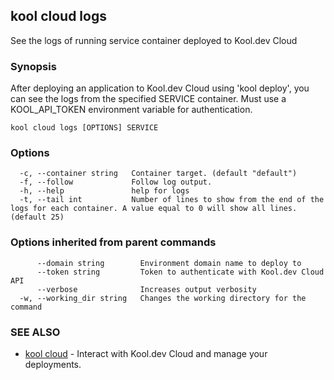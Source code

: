 ## kool cloud logs

See the logs of running service container deployed to Kool.dev Cloud

### Synopsis

After deploying an application to Kool.dev Cloud using 'kool deploy',
you can see the logs from the specified SERVICE container.
Must use a KOOL_API_TOKEN environment variable for authentication.

```
kool cloud logs [OPTIONS] SERVICE
```

### Options

```
  -c, --container string   Container target. (default "default")
  -f, --follow             Follow log output.
  -h, --help               help for logs
  -t, --tail int           Number of lines to show from the end of the logs for each container. A value equal to 0 will show all lines. (default 25)
```

### Options inherited from parent commands

```
      --domain string        Environment domain name to deploy to
      --token string         Token to authenticate with Kool.dev Cloud API
      --verbose              Increases output verbosity
  -w, --working_dir string   Changes the working directory for the command
```

### SEE ALSO

* [kool cloud](kool_cloud)	 - Interact with Kool.dev Cloud and manage your deployments.

